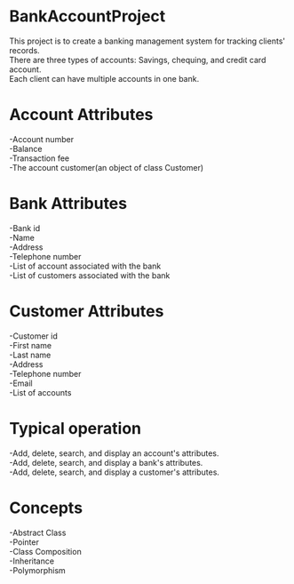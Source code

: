 # BankAccountProject

This project is to create a banking management system for tracking clients' records.  
There are three types of accounts: Savings, chequing, and credit card account.   
Each client can have multiple accounts in one bank.

# Account Attributes  
-Account number  
-Balance  
-Transaction fee  
-The account customer(an object of class Customer)  

# Bank Attributes  
-Bank id  
-Name  
-Address  
-Telephone number  
-List of account associated with the bank  
-List of customers associated with the bank  

# Customer Attributes  
-Customer id  
-First name  
-Last name  
-Address  
-Telephone number  
-Email  
-List of accounts  

# Typical operation
-Add, delete, search, and display an account's attributes.  
-Add, delete, search, and display a bank's attributes.  
-Add, delete, search, and display a customer's attributes.  

# Concepts  
-Abstract Class  
-Pointer  
-Class Composition  
-Inheritance  
-Polymorphism  
